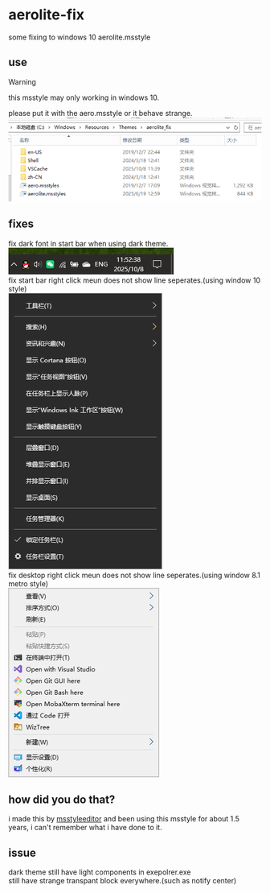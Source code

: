 # aerolite-fix
some fixing to windows 10 aerolite.msstyle  
## use
> [!WARNING]
> this msstyle may only working in windows 10.

please put it with the aero.msstyle or it behave strange.  
![put](put.png)
## fixes
fix dark font in start bar when using dark theme.  
![bar](bar.png)  
fix start bar right click meun does not show line seperates.(using window 10 style)  
![seperate](seperate.png)  
fix desktop right click meun does not show line seperates.(using window 8.1 metro style)  
![desktop](desktop.png)  
## how did you do that?
i made this by [msstyleeditor](https://github.com/nptr/msstyleEditor) and been using this msstyle for about 1.5 years, i can't remember what i have done to it.  
## issue
dark theme still have light components in exepolrer.exe  
still have strange transpant block everywhere.(such as notify center)  
